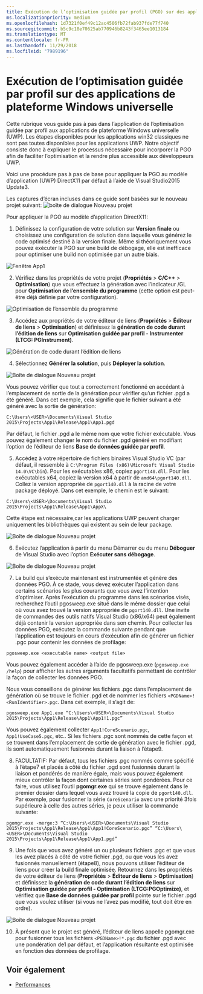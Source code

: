 ```yaml
---
title: Exécution de l’optimisation guidée par profil (PGO) sur des applications de plateforme Windows universelle (UWP)
ms.localizationpriority: medium
ms.openlocfilehash: 1d7321f0ef49c12ac4506fb72fab937fde77f740
ms.sourcegitcommit: b5c9c18e70625ab770946b8243f3465ee1013184
ms.translationtype: MT
ms.contentlocale: fr-FR
ms.lasthandoff: 11/29/2018
ms.locfileid: "7989196"
---
```

# <a name="running-profile-guided-optimization-on-universal-windows-platform-apps"></a>Exécution de l’optimisation guidée par profil sur des applications de plateforme Windows universelle 
 
Cette rubrique vous guide pas à pas dans l’application de l’optimisation guidée par profil aux applications de plateforme Windows universelle (UWP). Les étapes disponibles pour les applications win32 classiques ne sont pas toutes disponibles pour les applications UWP. Notre objectif consiste donc à expliquer le processus nécessaire pour incorporer la PGO afin de faciliter l’optimisation et la rendre plus accessible aux développeurs UWP.

Voici une procédure pas à pas de base pour appliquer la PGO au modèle d’application (UWP) DirectX11 par défaut à l’aide de Visual Studio2015 Update3.
 
Les captures d’écran incluses dans ce guide sont basées sur le nouveau projet suivant: ![boîte de dialogue Nouveau projet](images/pgo-001.png)

Pour appliquer la PGO au modèle d’application DirectX11:

1. Définissez la configuration de votre solution sur **Version finale** ou choisissez une configuration de solution dans laquelle vous générez le code optimisé destiné à la version finale. Même si théoriquement vous pouvez exécuter la PGO sur une build de débogage, elle est inefficace pour optimiser une build non optimisée par un autre biais. 
 
 ![Fenêtre App1](images/pgo-002.png)
 
2. Vérifiez dans les propriétés de votre projet (**Propriétés** > **C/C++** > **Optimisation**) que vous effectuez la génération avec l’indicateur /GL pour **Optimisation de l’ensemble du programme** (cette option est peut-être déjà définie par votre configuration).

 ![Optimisation de l’ensemble du programme](images/pgo-003.png)

3. Accédez aux propriétés de votre éditeur de liens (**Propriétés** > **Éditeur de liens** > **Optimisation**) et définissez la **génération de code durant l’édition de liens** sur **Optimisation guidée par profil - Instrumenter (LTCG: PGInstrument)**.
 
 ![Génération de code durant l’édition de liens](images/pgo-004.png)

4. Sélectionnez **Générer la solution**, puis **Déployer la solution**. 

 ![Boîte de dialogue Nouveau projet](images/pgo-005.png)
 
 Vous pouvez vérifier que tout a correctement fonctionné en accédant à l’emplacement de sortie de la génération pour vérifier qu’un fichier .pgd a été généré. Dans cet exemple, cela signifie que le fichier suivant a été généré avec la sortie de génération:
 
 `C:\Users\<USER>\Documents\Visual Studio 2015\Projects\App1\Release\App1\App1.pgd`

 Par défaut, le fichier .pgd a le même nom que votre fichier exécutable. Vous pouvez également changer le nom du fichier .pgd généré en modifiant l’option de l’éditeur de liens **Base de données guidée par profil**. 
 
5. Accédez à votre répertoire de fichiers binaires Visual Studio VC (par défaut, il ressemble à `C:\Program Files (x86)\Microsoft Visual Studio 14.0\VC\bin`). Pour les exécutables x86, copiez `pgort140.dll`. Pour les exécutables x64, copiez la version x64 à partir de `amd64\pgort140.dll`. Collez la version appropriée de `pgort140.dll` à la racine de votre package déployé. Dans cet exemple, le chemin est le suivant:

 `C:\Users\<USER>\Documents\Visual Studio 2015\Projects\App1\Release\App1\AppX\`

 Cette étape est nécessaire,car les applications UWP peuvent charger uniquement les bibliothèques qui existent au sein de leur package.

 ![Boîte de dialogue Nouveau projet](images/pgo-006.png)
 
6. Exécutez l’application à partir du menu Démarrer ou du menu **Déboguer** de Visual Studio avec l’option **Exécuter sans débogage**. 

 ![Boîte de dialogue Nouveau projet](images/pgo-007.png)
 
7. La build qui s’exécute maintenant est instrumentée et génère des données PGO. À ce stade, vous devez exécuter l’application dans certains scénarios les plus courants que vous avez l’intention d’optimiser. Après l’exécution du programme dans les scénarios visés, recherchez l’outil pgosweep.exe situé dans le même dossier que celui où vous avez trouvé la version appropriée de `pgort140.dll`. Une invite de commandes des outils natifs Visual Studio (x86/x64) peut également déjà contenir la version appropriée dans son chemin. Pour collecter les données PGO, exécutez la commande suivante pendant que l’application est toujours en cours d’exécution afin de générer un fichier .pgc pour contenir les données de profilage:
 
  `pgosweep.exe <executable name> <output file>` 
 
  Vous pouvez également accéder à l’aide de pgosweep.exe (`pgosweep.exe /help`) pour afficher les autres arguments facultatifs permettant de contrôler la façon de collecter les données PGO.
 
  Nous vous conseillons de générer les fichiers .pgc dans l’emplacement de génération où se trouve le fichier .pgd et de nommer les fichiers `<PGDName>!<RunIdentifier>.pgc`. Dans cet exemple, il s’agit de:
 
  ```
  pgosweep.exe App1.exe “C:\Users\<USER>\Documents\Visual Studio 2015\Projects\App1\Release\App1\App1!1.pgc”
  ```
 
  Vous pouvez également collecter `App1!CoreScenario.pgc`, `App1!UseCase5.pgc`, etc.. Si les fichiers .pgc sont nommés de cette façon et se trouvent dans l’emplacement de sortie de génération avec le fichier .pgd, ils sont automatiquement fusionnés durant la liaison à l’étape9.
 
8. FACULTATIF: Par défaut, tous les fichiers .pgc nommés comme spécifié à l’étape7 et placés à côté du fichier .pgd sont fusionnés durant la liaison et pondérés de manière égale, mais vous pouvez également mieux contrôler la façon dont certaines séries sont pondérées. Pour ce faire, vous utilisez l’outil **pgomgr.exe** qui se trouve également dans le premier dossier dans lequel vous avez trouvé la copie de `pgort140.dll`. Par exemple, pour fusionner la série `CoreScenario` avec une priorité 3fois supérieure à celle des autres séries, je peux utiliser la commande suivante:
 
 ```
 pgomgr.exe -merge:3 “C:\Users\<USER>\Documents\Visual Studio 2015\Projects\App1\Release\App1\App1!CoreScenario.pgc” “C:\Users\<USER>\Documents\Visual Studio 2015\Projects\App1\Release\App1\App1.pgd”
 ```
 
9. Une fois que vous avez généré un ou plusieurs fichiers .pgc et que vous les avez placés à côté de votre fichier .pgd, ou que vous les avez fusionnés manuellement (étape8), nous pouvons utiliser l’éditeur de liens pour créer la build finale optimisée. Retournez dans les propriétés de votre éditeur de liens (**Propriétés** > **Éditeur de liens** > **Optimisation**) et définissez la **génération de code durant l’édition de liens** sur **Optimisation guidée par profil - Optimisation (LTCG:PGOptimize)**, et vérifiez que **Base de données guidée par profil** pointe sur le fichier .pgd que vous voulez utiliser (si vous ne l’avez pas modifié, tout doit être en ordre).

 ![Boîte de dialogue Nouveau projet](images/pgo-009.png)
 
10. À présent que le projet est généré, l’éditeur de liens appelle pgomgr.exe pour fusionner tous les fichiers `<PGDName>!*.pgc` du fichier .pgd avec une pondération de1 par défaut, et l’application résultante est optimisée en fonction des données de profilage.

## <a name="see-also"></a>Voir également
- [Performances](performance-and-xaml-ui.md)

 

